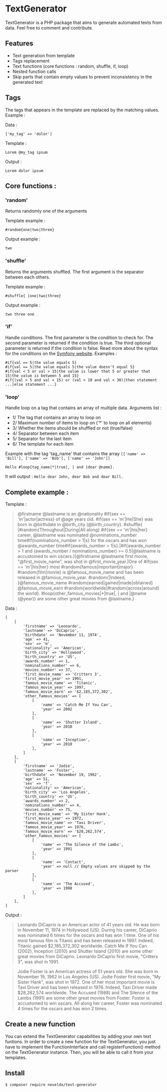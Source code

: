 # TextGenerator

TextGenerator is a PHP package that aims to generate automated texts  from data. Feel free to comment and contribute.

## Features

- Text generation from template
- Tags replacement
- Text functions (core functions : random, shuffle, if, loop)
- Nested function calls
- Skip parts that contain empty values to prevent inconsistency in the generated text

## Tags

The tags that appears in the template are replaced by the matching values. Example :

Data :

    ['my_tag' => 'dolor']

Template :

    Lorem @my_tag ipsum

Output :

    Lorem dolor ipsum

## Core functions :

### 'random'

Returns randomly one of the arguments

Template example :

    #random{one|two|three}

Output example :

    two

### 'shuffle'

Returns the arguments shuffled. The first argument is the separator between each others.

Template example :

    #shuffle{ |one|two|three}

Output example :

    two three one

### 'if'

Handle conditions. The first parameter is the condition to check for. The second parameter is returned if the condition is true. The third optional parameter is returned if the condition is false.
Read more about the syntax for the conditions on the [Symfony website](http://symfony.com/doc/current/components/expression_language/syntax.html).
Examples :

    #if{val == 5|the value equals 5}
    #if{val == 5|the value equals 5|the value doesn't equal 5}
    #if{val < 5 or val > 15|the value is lower that 5 or greater that 15|the value is between 5 and 15}
    #if{(val > 5 and val < 15) or (val > 10 and val < 30)|then statement ...|else statement ...}

### 'loop'

Handle loop on a tag that contains an array of multiple data. Arguments list :

 - 1/ The tag that contains an array to loop on
 - 2/ Maximum number of items to loop on ('*' to loop on all elements)
 - 3/ Whether the items should be shuffled or not (true/false)
 - 4/ Separator between each item
 - 5/ Separator for the last item
 - 6/ The template for each item

Example with the tag 'tag_name' that contains the array `[['name' => 'Bill'], ['name' => 'Bob'], ['name' => 'John']]`

    Hello #loop{tag_name|*|true|, | and |dear @name}.
    
It will output : `Hello dear John, dear Bob and dear Bill.`

## Complete example :

Template :

> @firstname @lastname is an @nationality #if{sex == 'm'|actor|actress} of @age years old. #if{sex == 'm'|He|She} was born in @birthdate in @birth_city (@birth_country). #shuffle{ |#random{Throughout|During|All along} #if{sex == 'm'|his|her} career, @lastname was nominated @nominations_number time#if{nominations_number > 1|s} for the oscars and has won @awards_number time#if{awards_number > 1|s}.|#if{awards_number > 1 and (awards_number / nominations_number) >= 0.5|@lastname is accustomed to win oscars.}|@firstname @lastname first movie, "@first_movie_name", was shot in @first_movie_year.|One of #if{sex == 'm'|his|her} most #random{famous|important|major} #random{film|movie} is @famous_movie_name and has been released in @famous_movie_year. #random{|Indeed, }@famous_movie_name #random{earned|gained|made|obtained} @famous_movie_earn #random{worldwide|#random{across|around} the world}. #loop{other_famous_movies|*|true|, | and |@name (@year)} are some other great movies from @lastname.}

Data :

    [
        [
            'firstname' => 'Leonardo',
            'lastname' => 'DiCaprio',
            'birthdate' => 'November 11, 1974',
            'age' => 41,
            'sex' => 'm',
            'nationality' => 'American',
            'birth_city' => 'Hollywood',
            'birth_country' => 'US',
            'awards_number' => 1,
            'nominations_number' => 6,
            'movies_number' => 37,
            'first_movie_name' => 'Critters 3',
            'first_movie_year' => 1991,
            'famous_movie_name' => 'Titanic',
            'famous_movie_year' => 1997,
            'famous_movie_earn' => '$2,185,372,302',
            'other_famous_movies' => [
                [
                    'name' => 'Catch Me If You Can',
                    'year' => 2002
                ],
                [
                    'name' => 'Shutter Island',
                    'year' => 2010
                ],
                [
                    'name' => 'Inception',
                    'year' => 2010
                ],
            ]
        ],
        [
            'firstname' => 'Jodie',
            'lastname' => 'Foster',
            'birthdate' => 'November 19, 1962',
            'age' => 51,
            'sex' => 'f',
            'nationality' => 'American',
            'birth_city' => 'Los Angeles',
            'birth_country' => 'US',
            'awards_number' => 2,
            'nominations_number' => 4,
            'movies_number' => 75,
            'first_movie_name' => 'My Sister Hank',
            'first_movie_year' => 1972,
            'famous_movie_name' => 'Taxi Driver',
            'famous_movie_year' => 1976,
            'famous_movie_earn' => '$28,262,574',
            'other_famous_movies' => [
                [
                    'name' => 'The Silence of the Lambs',
                    'year' => 1991
                ],
                [
                    'name' => 'Contact',
                    'year' => null // Empty values are skipped by the parser
                ],
                [
                    'name' => 'The Accused',
                    'year' => 1988
                ],
            ]
        ],
    ]

Output :

> Leonardo DiCaprio is an American actor of 41 years old. He was born in November 11, 1974 in Hollywood (US). During his career, DiCaprio was nominated 6 times for the oscars and has won 1 time. One of his most famous film is Titanic and has been released in 1997. Indeed, Titanic gained $2,185,372,302 worldwide. Catch Me If You Can (2002), Inception (2010) and Shutter Island (2010) are some other great movies from DiCaprio. Leonardo DiCaprio first movie, "Critters 3", was shot in 1991.

> Jodie Foster is an American actress of 51 years old. She was born in November 19, 1962 in Los Angeles (US). Jodie Foster first movie, "My Sister Hank", was shot in 1972. One of her most important movie is Taxi Driver and has been released in 1976. Indeed, Taxi Driver made $28,262,574 worldwide. The Accused (1988) and The Silence of the Lambs (1991) are some other great movies from Foster. Foster is accustomed to win oscars. All along her career, Foster was nominated 4 times for the oscars and has won 2 times.

## Create a new function

You can extend the TextGenerator capabilities by adding your own text funtions. In order to create a new function for the TextGenerator, you just have to implement the FunctionInterface and call registerFunction() method on the TextGenerator instance. Then, you will be able to call it from your templates.

## Install

    $ composer require neveldo/text-generator
